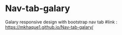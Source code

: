 # Nav-tab-galary
Galary responsive design with bootstrap nav tab
#link : https://mkhaque1.github.io/Nav-tab-galary/
